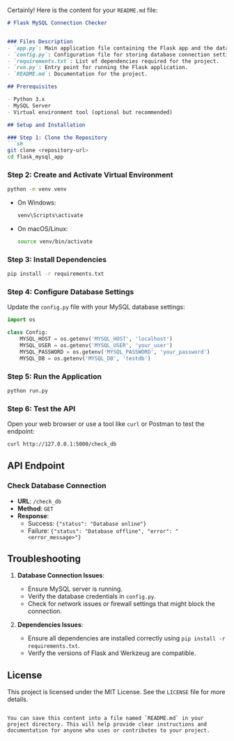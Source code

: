 Certainly! Here is the content for your `README.md` file:

```markdown
# Flask MySQL Connection Checker


### Files Description
- `app.py`: Main application file containing the Flask app and the database check endpoint.
- `config.py`: Configuration file for storing database connection settings.
- `requirements.txt`: List of dependencies required for the project.
- `run.py`: Entry point for running the Flask application.
- `README.md`: Documentation for the project.

## Prerequisites

- Python 3.x
- MySQL Server
- Virtual environment tool (optional but recommended)

## Setup and Installation

### Step 1: Clone the Repository
```sh
git clone <repository-url>
cd flask_mysql_app
```

### Step 2: Create and Activate Virtual Environment
```sh
python -m venv venv
```
- On Windows:
  ```sh
  venv\Scripts\activate
  ```
- On macOS/Linux:
  ```sh
  source venv/bin/activate
  ```

### Step 3: Install Dependencies
```sh
pip install -r requirements.txt
```

### Step 4: Configure Database Settings
Update the `config.py` file with your MySQL database settings:
```python
import os

class Config:
    MYSQL_HOST = os.getenv('MYSQL_HOST', 'localhost')
    MYSQL_USER = os.getenv('MYSQL_USER', 'your_user')
    MYSQL_PASSWORD = os.getenv('MYSQL_PASSWORD', 'your_password')
    MYSQL_DB = os.getenv('MYSQL_DB', 'testdb')
```

### Step 5: Run the Application
```sh
python run.py
```

### Step 6: Test the API
Open your web browser or use a tool like `curl` or Postman to test the endpoint:
```sh
curl http://127.0.0.1:5000/check_db
```

## API Endpoint

### Check Database Connection
- **URL**: `/check_db`
- **Method**: `GET`
- **Response**:
  - Success: `{"status": "Database online"}`
  - Failure: `{"status": "Database offline", "error": "<error_message>"}`

## Troubleshooting

1. **Database Connection Issues**:
   - Ensure MySQL server is running.
   - Verify the database credentials in `config.py`.
   - Check for network issues or firewall settings that might block the connection.

2. **Dependencies Issues**:
   - Ensure all dependencies are installed correctly using `pip install -r requirements.txt`.
   - Verify the versions of Flask and Werkzeug are compatible.

## License

This project is licensed under the MIT License. See the `LICENSE` file for more details.
```

You can save this content into a file named `README.md` in your project directory. This will help provide clear instructions and documentation for anyone who uses or contributes to your project.
